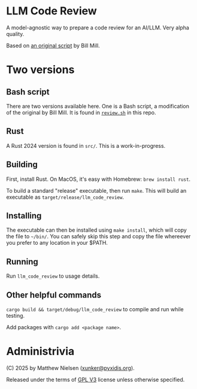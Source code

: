 LLM Code Review
===============

A model-agnostic way to prepare a code review for an AI/LLM. Very alpha quality.

Based on [an original script](https://github.com/llimllib/personal_code/blob/master/homedir/.local/bin/review) by Bill Mill.

# Two versions

## Bash script

There are two versions available here. One is a Bash script, a modification of the original by Bill
Mill. It is found in [`review.sh`](/.review.sh) in this repo.

## Rust

A Rust 2024 version is found in `src/`. This is a work-in-progress.

## Building

First, install Rust. On MacOS, it's easy with Homebrew: `brew install rust`.

To build a standard "release" executable, then run `make`. This will build an executable as
`target/release/llm_code_review`.

## Installing

The executable can then be installed using `make install`, which will copy the file to `~/bin/`. You
can safely skip this step and copy the file whereever you prefer to any location in your $PATH.

## Running

Run `llm_code_review` to usage details.

## Other helpful commands

`cargo build && target/debug/llm_code_review` to compile and run while testing.

Add packages with `cargo add <package name>`.

# Administrivia

(C) 2025 by Matthew Nielsen (xunker@pyxidis.org).

Released under the terms of [GPL
V3](https://www.gnu.org/licenses/gpl-3.0.en.html) license unless otherwise specified.